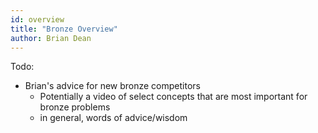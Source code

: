 ```yaml
---
id: overview
title: "Bronze Overview"
author: Brian Dean
---
```


<!-- END DESCRIPTION -->

Todo:
- Brian's advice for new bronze competitors
  - Potentially a video of select concepts that are most important for bronze problems
  - in general, words of advice/wisdom